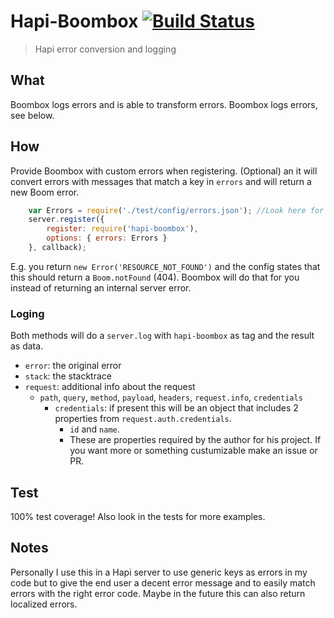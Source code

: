 # Hapi-Boombox [![Build Status](https://travis-ci.org/AdriVanHoudt/Hapi-Boombox.svg)](https://travis-ci.org/AdriVanHoudt/Hapi-Boombox)
>Hapi error conversion and logging

## What
Boombox logs errors and is able to transform errors.
Boombox logs errors, see below.

## How

Provide Boombox with custom errors when registering. (Optional) an it will convert errors with messages that match a key in `errors` and will return a new Boom error.
```js
    var Errors = require('./test/config/errors.json'); //Look here for an example!
    server.register({
        register: require('hapi-boombox'),
        options: { errors: Errors }
    }, callback);
```
E.g. you return `new Error('RESOURCE_NOT_FOUND')` and the config states that this should return a `Boom.notFound` (404). Boombox will do that for you instead of returning an internal server error. 

### Loging
Both methods will do a `server.log` with `hapi-boombox` as tag and the result as data.

* `error`: the original error
* `stack`: the stacktrace
* `request`: additional info about the request
    * `path`, `query`, `method`, `payload`, `headers`, `request.info`, `credentials`
        * `credentials`: if present this will be an object that includes 2 properties from `request.auth.credentials`. 
            * `id` and `name`. 
            * These are properties required by the author for his project. If you want more or something custumizable make an issue or PR.
 
## Test
100% test coverage!
Also look in the tests for more examples.

## Notes
Personally I use this in a Hapi server to use generic keys as errors in my code but to give the end user a decent error message and to easily match errors with the right error code.
Maybe in the future this can also return localized errors.
